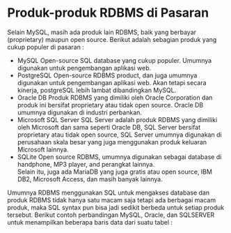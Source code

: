 # Produk-produk RDBMS di Pasaran

Selain MySQL, masih ada produk lain RDBMS, baik yang berbayar (proprietary) maupun open source. Berikut adalah sebagian produk yang cukup populer di pasaran :

- MySQL
  Open-source SQL database yang cukup populer. Umumnya digunakan untuk pengembangan aplikasi web.<br>
- PostgreSQL
  Open-source RDBMS product, dan juga umumnya digunakan untuk pengembangan aplikasi web. Akan tetapi secara kinerja, postgreSQL lebih lambat dibandingkan MySQL.<br>
- Oracle DB
  Produk RDBMS yang dimiliki oleh Oracle Corporation dan produk ini bersifat proprietary atau tidak open source. Oracle DB umumnya digunakan di industri perbankan.<br>
- Microsoft SQL Server
  SQL Server adalah produk RDBMS yang dimiliki oleh Microsoft dan sama seperti Oracle DB, SQL Server bersifat proprietary atau tidak open source, SQL Server umumnya digunakan di perusahaan skala besar yang juga menggunakan produk keluaran Microsoft lainnya.<br>
- SQLite
  Open source RDBMS, umumnya digunakan sebagai database di handphone, MP3 player, and perangkat lainnya.<br>
  Selain itu, juga ada MariaDB yang juga gratis atau open source, IBM DB2, Microsoft Access, dan masih banyak lainnya.

Umumnya RDBMS menggunakan SQL untuk mengakses database dan produk RDBMS tidak hanya satu macam saja tetapi ada berbagai macam produk, maka SQL syntax pun bisa jadi sedikit berbeda untuk setiap produk tersebut. Berikut contoh perbandingan MySQL, Oracle, dan SQLSERVER untuk menampilkan beberapa baris data dari suatu tabel :

